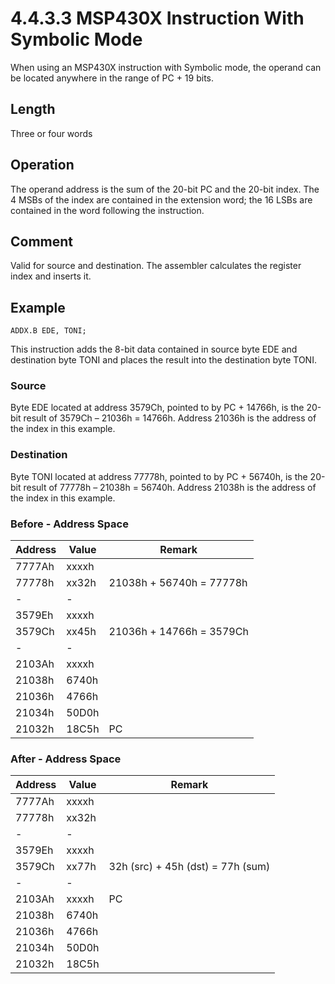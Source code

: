 # 4.4.3.3 MSP430X Instruction With Symbolic Mode

When using an MSP430X instruction with Symbolic mode, the operand can be located anywhere in the range of PC + 19 bits.

## Length

Three or four words

## Operation

The operand address is the sum of the 20-bit PC and the 20-bit index. The 4 MSBs of the index are contained in the
extension word; the 16 LSBs are contained in the word following the instruction.

## Comment

Valid for source and destination. The assembler calculates the register index and inserts it.

## Example

`ADDX.B EDE, TONI;`

This instruction adds the 8-bit data contained in source byte EDE and destination byte TONI and places the result
into the destination byte TONI.

### Source

Byte EDE located at address 3579Ch, pointed to by PC + 14766h, is the 20-bit result of 3579Ch – 21036h = 14766h.
Address 21036h is the address of the index in this example.

### Destination

Byte TONI located at address 77778h, pointed to by PC + 56740h, is the 20-bit result of 77778h – 21038h = 56740h.
Address 21038h is the address of the index in this example.

### Before - Address Space

| Address | Value | Remark                   |
| ------- | ----- | ------------------------ |
| 7777Ah  | xxxxh |                          |
| 77778h  | xx32h | 21038h + 56740h = 77778h |
| -       | -     |                          |
| 3579Eh  | xxxxh |                          |
| 3579Ch  | xx45h | 21036h + 14766h = 3579Ch |
| -       | -     |                          |
| 2103Ah  | xxxxh |                          |
| 21038h  | 6740h |                          |
| 21036h  | 4766h |                          |
| 21034h  | 50D0h |                          |
| 21032h  | 18C5h | PC                       |

### After - Address Space

| Address | Value | Remark                            |
| ------- | ----- | --------------------------------- |
| 7777Ah  | xxxxh |                                   |
| 77778h  | xx32h |                                   |
| -       | -     |                                   |
| 3579Eh  | xxxxh |                                   |
| 3579Ch  | xx77h | 32h (src) + 45h (dst) = 77h (sum) |
| -       | -     |                                   |
| 2103Ah  | xxxxh | PC                                |
| 21038h  | 6740h |                                   |
| 21036h  | 4766h |                                   |
| 21034h  | 50D0h |                                   |
| 21032h  | 18C5h |                                   |

